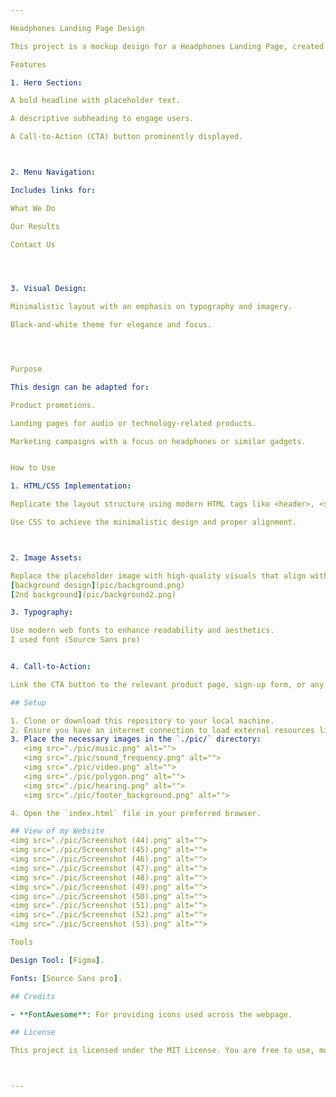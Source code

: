 ```yaml
---

Headphones Landing Page Design

This project is a mockup design for a Headphones Landing Page, created to showcase a promotional or marketing website layout. The design focuses on presenting a call-to-action (CTA) and brief content that introduces the product or service.

Features

1. Hero Section:

A bold headline with placeholder text.

A descriptive subheading to engage users.

A Call-to-Action (CTA) button prominently displayed.



2. Menu Navigation:

Includes links for:

What We Do

Our Results

Contact Us




3. Visual Design:

Minimalistic layout with an emphasis on typography and imagery.

Black-and-white theme for elegance and focus.




Purpose

This design can be adapted for:

Product promotions.

Landing pages for audio or technology-related products.

Marketing campaigns with a focus on headphones or similar gadgets.


How to Use

1. HTML/CSS Implementation:

Replicate the layout structure using modern HTML tags like <header>, <section>, and <footer>.

Use CSS to achieve the minimalistic design and proper alignment.



2. Image Assets:

Replace the placeholder image with high-quality visuals that align with your product.
[background design](pic/background.png)
[2nd background](pic/background2.png)

3. Typography:

Use modern web fonts to enhance readability and aesthetics.
I used font (Source Sans pro)


4. Call-to-Action:

Link the CTA button to the relevant product page, sign-up form, or any intended destination.

## Setup

1. Clone or download this repository to your local machine.
2. Ensure you have an internet connection to load external resources like FontAwesome icons.
3. Place the necessary images in the `./pic/` directory:
   <img src="./pic/music.png" alt="">
   <img src="./pic/sound_frequency.png" alt="">
   <img src="./pic/video.png" alt="">
   <img src="./pic/polygon.png" alt="">
   <img src="./pic/hearing.png" alt="">
   <img src="./pic/footer_background.png" alt="">

4. Open the `index.html` file in your preferred browser.

## View of my Website
<img src="./pic/Screenshot (44).png" alt="">
<img src="./pic/Screenshot (45).png" alt="">
<img src="./pic/Screenshot (46).png" alt="">
<img src="./pic/Screenshot (47).png" alt="">
<img src="./pic/Screenshot (48).png" alt="">
<img src="./pic/Screenshot (49).png" alt="">
<img src="./pic/Screenshot (50).png" alt="">
<img src="./pic/Screenshot (51).png" alt="">
<img src="./pic/Screenshot (52).png" alt="">
<img src="./pic/Screenshot (53).png" alt="">

Tools

Design Tool: [Figma].

Fonts: [Source Sans pro].

## Credits

- **FontAwesome**: For providing icons used across the webpage.

## License

This project is licensed under the MIT License. You are free to use, modify, and distribute it for personal or commercial use.



---
```

